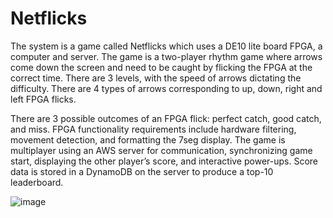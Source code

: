 # Netflicks

The system is a game called Netflicks which uses a DE10 lite board FPGA, a computer and server. The game is a two-player rhythm game where arrows come down the screen and need to be caught by flicking the FPGA at the correct time. There are 3 levels, with the speed of arrows dictating the difficulty. There are 4 types of arrows corresponding to up, down, right and left FPGA flicks.

There are 3 possible outcomes of an FPGA flick: perfect catch, good catch, and miss. FPGA functionality requirements include hardware filtering,
movement detection, and formatting the 7seg display. The game is multiplayer using an AWS server for communication, synchronizing game start, displaying the other player’s score, and interactive power-ups. Score data is stored in a DynamoDB on the server to produce a top-10 leaderboard.

![image](https://github.com/nlewxxs/information-not-processing/assets/69715492/06b5a29f-0297-4843-ba65-b12e0f8d4258)




